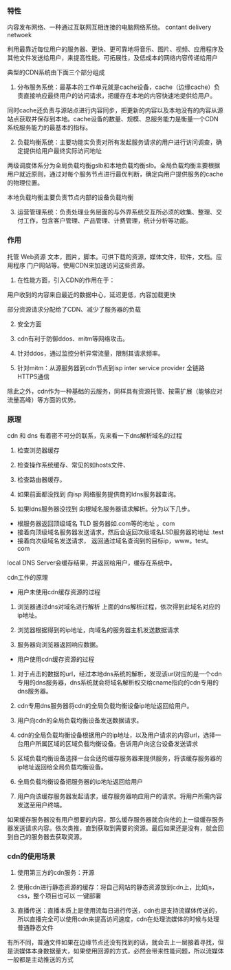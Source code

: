 ### 特性

内容发布网络、一种通过互联网互相连接的电脑网络系统。 contant delivery netwoek

利用最靠近每位用户的服务器、更快、更可靠地将音乐、图片、视频、应用程序及其他文件发送给用户，来提高性能。可拓展性，及低成本的网络内容传递给用户

典型的CDN系统由下面三个部分组成

1. 分布服务系统：最基本的工作单元就是cache设备，cache（边缘cache）负责直接响应最终用户的访问请求，把缓存在本地的内容快速地提供给用户。

同时cache还负责与源站点进行内容同步，把更新的内容以及本地没有的内容从源站点获取并保存到本地。cache设备的数量、规模、总服务能力是衡量一个CDN系统服务能力的最基本的指标。

2. 负载均衡系统：主要功能实负责对所有发起服务请求的用户进行访问调查，确定提供给用户最终实际访问地址

两级调度体系分为全局负载均衡gslb和本地负载均衡slb。全局负载均衡主要根据用户就近原则，通过对每个服务节点进行最优判断，确定向用户提供服务的cache的物理位置。

本地负载均衡主要负责节点内部的设备负载均衡

3. 运营管理系统：负责处理业务层面的与外界系统交互所必须的收集、整理、交付工作，包含客户管理、产品管理、计费管理，统计分析等功能。

### 作用

托管 Web资源 文本，图片，脚本。可供下载的资源，媒体文件，软件，文档。应用程序 门户网站等。使用CDN来加速访问这些资源。

1. 在性能方面，引入CDN的作用在于：

用户收到的内容来自最近的数据中心，延迟更低，内容加载更快

部分资源请求分配给了CDN、减少了服务器的负载

2. 安全方面

1. cdn有利于防御ddos、mitm等网络攻击。

2. 针对ddos，通过监控分析异常流量，限制其请求频率。

3. 针对mitm：从源服务器到cdn节点到isp inter service provider 全链路HTTPS通信

除此之外，cdn作为一种基础的云服务，同样具有资源托管、按需扩展（能够应对流量高峰）等方面的优势。

### 原理

cdn 和 dns 有着密不可分的联系，先来看一下dns解析域名的过程

1. 检查浏览器缓存

2. 检查操作系统缓存、常见的如hosts文件、

3. 检查路由器缓存。

4. 如果前面都没找到 向isp 网络服务提供商的ldns服务器查询。

5. 如果ldns服务器没找到 向根域名服务器请求解析。分为以下几步。

- 根服务器返回顶级域名 TLD 服务器如.com等的地址 。com
- 接着向顶级域名服务器发送请求，然后会返回次级域名LSD服务器的地址 .test
- 接着向次级域名发送请求， 返回通过域名查询到的目标ip，www。test。com

local DNS Server会缓存结果，并返回给用户，缓存在系统中。

cdn工作的原理

- 用户未使用cdn缓存资源的过程
1. 浏览器通过dns对域名进行解析 上面的dns解析过程，依次得到此域名对应的ip地址。

2. 浏览器根据得到的ip地址，向域名的服务器主机发送数据请求

3. 服务器向浏览器返回响应数据。

- 用户使用cdn缓存资源的过程

1. 对于点击的数据的url，经过本地dns系统的解析，发现该url对应的是一个cdn专用的dns服务器，dns系统就会将域名解析权交给cname指向的cdn专用的dns服务器。

2. cdn专用dns服务器将cdn的全局负载均衡设备ip地址返回给用户。

3. 用户向cdn的全局负载均衡设备发送数据请求。

4. cdn的全局负载均衡设备根据用户的ip地址，以及用户请求的内容url，选择一台用户所属区域的区域负载均衡设备。告诉用户向这台设备发送请求

5. 区域负载均衡设备选择一台合适的缓存服务器来提供服务，将该缓存服务器的ip地址返回给全局负载均衡设备。

6. 全局负载均衡设备把服务器的ip地址返回给用户

7. 用户向该缓存服务器发起请求，缓存服务器响应用户的请求。将用户所需内容发送至用户终端。

如果缓存服务器没有用户想要的内容，那么缓存服务器就会向他的上一级缓存服务器发送请求内容。依次类推，直到获取到需要的资源。最后如果还是没有，就会回到自己的服务器去获取资源。

### cdn的使用场景

1. 使用第三方的cdn服务：开源

2. 使用cdn进行静态资源的缓存：将自己网站的静态资源放到cdn上，比如js，css，整个项目也可以 一键部署

3. 直播传送：直播本质上是使用流每日进行传送，cdn也是支持流媒体传送的，所以直播完全可以使用cdn来提高访问速度，cdn在处理流媒体的时候与处理普通静态文件

有所不同，普通文件如果在边缘节点还没有找到的话，就会去上一层接着寻找，但是流媒体本身数据量大，如果使用回源的方式，必然会带来性能问题，所以流媒体一般都是主动推送的方式



